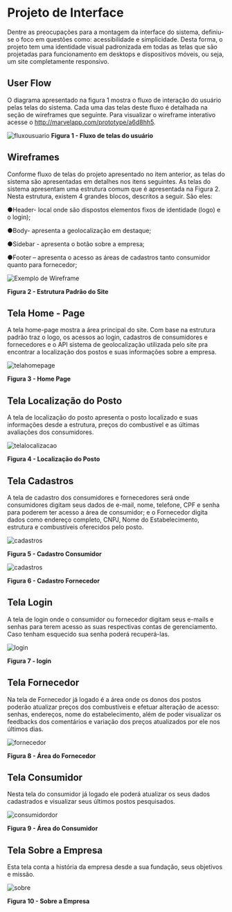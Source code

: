 
# Projeto de Interface


Dentre as preocupações para a montagem da interface do sistema, definiu-se o foco em questões como: acessibilidade e simplicidade. Desta forma, o projeto tem uma identidade visual padronizada em todas as telas que são projetadas para funcionamento em desktops e dispositivos móveis, ou seja, um site completamente responsivo.



## User Flow
O diagrama apresentado na figura 1 mostra o fluxo de interação do usuário pelas telas do sistema. Cada uma das telas deste fluxo é detalhada na seção de wireframes que seguinte. Para visualizar o wireframe interativo acesse o http://marvelapp.com/prototype/a6d8hh5.

![fluxousuario](img/fluxo-usuario.png)
<b>Figura 1 - Fluxo de telas do usuário</b>
</p>



## Wireframes
Conforme fluxo de telas do projeto apresentado no item anterior, as telas do sistema são apresentadas em detalhes nos itens seguintes. As telas do sistema apresentam uma estrutura comum que é apresentada na Figura 2. Nesta estrutura, existem 4 grandes blocos, descritos a seguir. São eles:

●Header- local onde são dispostos elementos fixos de identidade (logo) e o login);

●Body- apresenta a geolocalização em destaque;

●Sidebar - apresenta o botão sobre a empresa;

●Footer – apresenta o acesso as áreas de cadastros tanto consumidor quanto para fornecedor;

![Exemplo de Wireframe](img/estruturapadrao.jpg)

<b>Figura 2 - Estrutura Padrão do Site</b>
</p>




## Tela Home - Page

A tela home-page mostra a área principal do site. Com base na estrutura padrão traz o logo, os acessos ao login, cadastros de consumidores e fornecedores e o API sistema de geolocalização utilizada pelo site pra encontrar a localização dos postos e suas informações sobre a empresa.

![telahomepage](img/sejabemvindo1.jpeg)

<b>Figura 3 - Home Page</b>
</p>



## Tela Localização do Posto

A tela de localização do posto apresenta o posto localizado e suas informações desde a estrutura, preços do combustível e as últimas avaliações dos consumidores.

![telalocalizacao](img/localizarposto1.jpeg)

<b>Figura 4 - Localização do Posto</b>
</p>



## Tela Cadastros

A tela de cadastro dos consumidores e fornecedores será onde consumidores digitam seus dados de e-mail, nome, telefone, CPF e senha para poderem ter acesso a área de consumidor; e o Fornecedor digita dados como endereço completo, CNPJ, Nome do Estabelecimento, estrutura e combustíveis oferecidos pelo posto.

![cadastros](img/cadastroconsumidor1.jpeg)

<b>Figura 5 - Cadastro Consumidor</b>
</p>



![cadastros](img/cadastrofornecedor1.jpeg)

<b>Figura 6 - Cadastro Fornecedor</b>
</p>


## Tela Login

A tela de login onde o consumidor ou fornecedor digitam seus e-mails e senhas para terem acesso as suas respectivas contas de gerenciamento. Caso tenham esquecido sua senha poderá recuperá-las.


![login](img/login1.jpeg)

<b>Figura 7 - login</b>
</p>


## Tela Fornecedor

Na tela de Fornecedor já logado é a área onde os donos dos postos poderão atualizar preços dos combustíveis e efetuar alteração de acesso: senhas, endereços, nome do estabelecimento, além de poder visualizar os feedbacks dos comentários e variação dos preços atualizados por ele nos últimos dias.

![fornecedor](img/areafornecedor1.jpeg)

<b>Figura 8 - Área do Fornecedor</b>
</p>


## Tela Consumidor

Nesta tela do consumidor já logado ele poderá atualizar os seus dados cadastrados e visualizar seus últimos postos pesquisados.

![consumidordor](img/areaconsumidor1.jpeg)

<b>Figura 9 - Área do Consumidor</b>
</p>


## Tela Sobre a Empresa

Esta tela conta a história da empresa desde a sua fundação, seus objetivos e missão.

![sobre](img/sobreaempresa.jpeg)

<b>Figura 10 - Sobre a Empresa</b>
</p>

